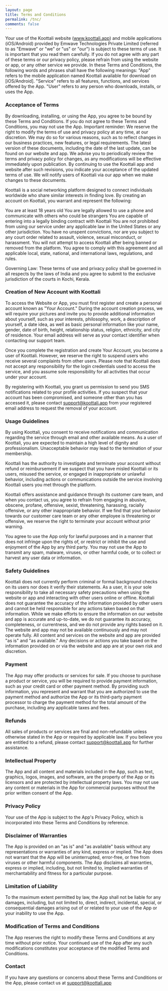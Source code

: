 ```yaml
---
layout: page
title: Terms and Conditions
permalink: /tnc/
comments: false
---
```


Your use of the Koottali website (www.koottali.app) and mobile applications (iOS/Android) provided by Emwave Technologies Private Limited (referred to as "Emwave" or "we" or "us" or "our") is subject to these terms of use. It is important that you read them carefully. If you do not agree with any part of these terms or our privacy policy, please refrain from using the website or app, or any other service we provide. In these Terms and Conditions, the following words and phrases shall have the following meanings:
"App" refers to the mobile application named Koottali available for download on [iOS/Android].
"Service" refers to all features, functions, and services offered by the App.
"User" refers to any person who downloads, installs, or uses the App.

### Acceptance of Terms

By downloading, installing, or using the App, you agree to be bound by these Terms and Conditions. If you do not agree to these Terms and Conditions, you may not use the App.
Important reminder: We reserve the right to modify the terms of use and privacy policy at any time, at our discretion. We may do so for various reasons, such as to reflect changes in our business practices, new features, or legal requirements. The latest version of these documents, including the date of the last update, can be found on our website and app. We advise you to periodically review the terms and privacy policy for changes, as any modifications will be effective immediately upon publication. By continuing to use the Koottali app and website after such revisions, you indicate your acceptance of the updated terms of use. We will notify users of Koottali via our app when we make changes to these documents.

Koottali is a social networking platform designed to connect individuals worldwide who share similar interests in finding love. By creating an account on Koottali, you warrant and represent the following:

You are at least 18 years old
You are legally allowed to use a phone and communicate with others who could be strangers
You are capable of entering into a legally binding contract with Koottali
You are not prohibited from using our service under any applicable law in the United States or any other jurisdiction.
You have no unspent convictions, nor are you subject to any court order related to assault, violence, sexual misconduct, or harassment.
You will not attempt to access Koottali after being banned or removed from the platform.
You agree to comply with this agreement and all applicable local, state, national, and international laws, regulations, and rules.

Governing Law: These terms of use and privacy policy shall be governed in all respects by the laws of India and you agree to submit to the exclusive jurisdiction of the courts in Kochi, Kerala.

### Creation of New Account with Koottali

To access the Website or App, you must first register and create a personal account known as "Your Account." During the account creation process, we will require your pictures and invite you to provide additional information about yourself, such as your interests, philosophy, work, a description of yourself, a date idea, as well as basic personal information like your name, gender, date of birth, height, relationship status, religion, ethnicity, and city of residence. Your email address will serve as your contact identifier when contacting our support team.

Once you complete the registration and create Your Account, you become a user of Koottali. However, we reserve the right to suspend users who receive several complaints from other users. Please note that Koottali does not accept any responsibility for the login credentials used to access the service, and you assume sole responsibility for all activities that occur under your account.

By registering with Koottali, you grant us permission to send you SMS notifications related to your profile activities. If you suspect that your account has been compromised, and someone other than you has accessed it, please contact support@koottali.app from your registered email address to request the removal of your account.

### Usage Guidelines

By using Koottali, you consent to receive notifications and communication regarding the service through email and other available means. As a user of Koottali, you are expected to maintain a high level of dignity and professionalism. Unacceptable behavior may lead to the termination of your membership.

Koottali has the authority to investigate and terminate your account without refund or reimbursement if we suspect that you have misled Koottali or its users, misused the service, or engaged in inappropriate or unlawful behavior, including actions or communications outside the service involving Koottali users you met through the platform.

Koottali offers assistance and guidance through its customer care team, and when you contact us, you agree to refrain from engaging in abusive, obscene, profane, offensive, sexist, threatening, harassing, racially offensive, or any other inappropriate behavior. If we find that your behavior towards our customer care team or any other employee is threatening or offensive, we reserve the right to terminate your account without prior warning.

You agree to use the App only for lawful purposes and in a manner that does not infringe upon the rights of, or restrict or inhibit the use and enjoyment of the App by any third party. You may not use the App to transmit any spam, malware, viruses, or other harmful code, or to collect or harvest any user data or information.

### Safety Guidelines

Koottali does not currently perform criminal or formal background checks on its users nor does it verify their statements. As a user, it is your sole responsibility to take all necessary safety precautions when using the website or app and interacting with other users online or offline. Koottali does not guarantee the accuracy of the information provided by other users and cannot be held responsible for any actions taken based on that information. While we make efforts to ensure the information on our website and app is accurate and up-to-date, we do not guarantee its accuracy, completeness, or currentness, and we do not provide any rights based on it. The website and app may not be available continuously and may not operate fully. All content and services on the website and app are provided "as is" and "as available." Any decisions or actions you take based on the information provided on or via the website and app are at your own risk and discretion.

### Payment

The App may offer products or services for sale. If you choose to purchase a product or service, you will be required to provide payment information, such as your credit card or other payment method. By providing such information, you represent and warrant that you are authorized to use the payment method and authorize the App or its third-party payment processor to charge the payment method for the total amount of the purchase, including any applicable taxes and fees.

### Refunds

All sales of products or services are final and non-refundable unless otherwise stated in the App or required by applicable law. If you believe you are entitled to a refund, please contact support@koottali.app for further assistance.

### Intellectual Property

The App and all content and materials included in the App, such as text, graphics, logos, images, and software, are the property of the App or its licensors and are protected by intellectual property laws. You may not use any content or materials in the App for commercial purposes without the prior written consent of the App.

### Privacy Policy

Your use of the App is subject to the App's Privacy Policy, which is incorporated into these Terms and Conditions by reference.

### Disclaimer of Warranties

The App is provided on an "as is" and "as available" basis without any representations or warranties of any kind, express or implied. The App does not warrant that the App will be uninterrupted, error-free, or free from viruses or other harmful components. The App disclaims all warranties, express or implied, including, but not limited to, implied warranties of merchantability and fitness for a particular purpose.

### Limitation of Liability

To the maximum extent permitted by law, the App shall not be liable for any damages, including, but not limited to, direct, indirect, incidental, special, or consequential damages arising out of or related to your use of the App or your inability to use the App.

### Modification of Terms and Conditions

The App reserves the right to modify these Terms and Conditions at any time without prior notice. Your continued use of the App after any such modifications constitutes your acceptance of the modified Terms and Conditions.

### Contact

If you have any questions or concerns about these Terms and Conditions or the App, please contact us at support@koottali.app
